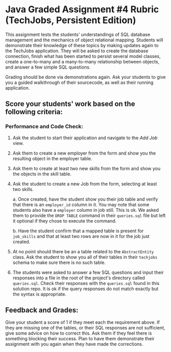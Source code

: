 # Java Graded Assignment #4 Rubric (TechJobs, Persistent Edition)

This assignment tests the students' understandings of SQL database management and the mechanics of object relational 
mapping. Students will demonstrate their knowledge of these topics by making updates again to the TechJobs application.
They will be asked to create the database connection, finish what has been started to persist several model classes, 
create a one-to-many and a many-to-many relationship between objects, and answer a few simple SQL questions.

Grading should be done via demonstrations again. Ask your students to give you a guided walkthrough of their sourcecode,
as well as their running application.

## Score your students' work based on the following criteria:

### Performance and Code Check:

1. Ask the student to start their application and navigate to the *Add Job* view.

1. Ask them to create a new employer from the form and show you the resulting object in the employer table.

1. Ask them to create at least two new skills from the form and show you the objects in the skill table.

1. Ask the student to create a new Job from the form, selecting at least two skills. 

   a. Once created, have the student show you their job table and verify that there is an ``employer_id`` column in it. 
      You may note that some students also have a ``employer`` column in job still. This is ok. We asked them to provide the
      ``DROP TABLE`` command in their ``queries.sql`` file but left it optional if they chose to execute the command.
     
   b. Have the student confirm that a mapped table is present for ``job_skills`` and that at least two rows are now in it
      for the job just created.
      
1. At no point should there be an a table related to the ``AbstractEntity`` class. Ask the student to show you all of their
   tables in their ``techjobs`` schema to make sure there is no such table.

1. The students were asked to answer a few SQL questions and input their responses into a file in the root of the 
   project's directory called ``queries.sql``. Check their responses with the ``queries.sql`` found in this solution repo.
   It is ok if the query responses do not match exactly but the syntax is appropriate. 
   

## Feedback and Grades:
    
Give your student a score of 1 if they meet each the requirement above. If they are missing one of the tables, or 
their SQL responses are not sufficient, give some advice on how to correct this. Ask them if they feel there is
something blocking their success. Plan to have them demonstrate their assignment with you again when they have made 
the corrections.
